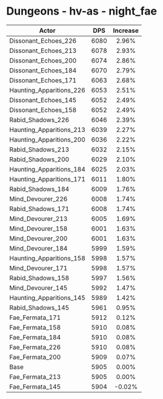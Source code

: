 # Dungeons - hv-as - night_fae
| Actor | DPS | Increase |
|---|:---:|:---:|
|Dissonant_Echoes_226|6080|2.96%|
|Dissonant_Echoes_213|6078|2.93%|
|Dissonant_Echoes_200|6074|2.86%|
|Dissonant_Echoes_184|6070|2.79%|
|Dissonant_Echoes_171|6063|2.68%|
|Haunting_Apparitions_226|6053|2.51%|
|Dissonant_Echoes_145|6052|2.49%|
|Dissonant_Echoes_158|6052|2.49%|
|Rabid_Shadows_226|6046|2.39%|
|Haunting_Apparitions_213|6039|2.27%|
|Haunting_Apparitions_200|6036|2.22%|
|Rabid_Shadows_213|6032|2.15%|
|Rabid_Shadows_200|6029|2.10%|
|Haunting_Apparitions_184|6025|2.03%|
|Haunting_Apparitions_171|6011|1.80%|
|Rabid_Shadows_184|6009|1.76%|
|Mind_Devourer_226|6008|1.74%|
|Rabid_Shadows_171|6008|1.74%|
|Mind_Devourer_213|6005|1.69%|
|Mind_Devourer_158|6001|1.63%|
|Mind_Devourer_200|6001|1.63%|
|Mind_Devourer_184|5999|1.59%|
|Haunting_Apparitions_158|5998|1.57%|
|Mind_Devourer_171|5998|1.57%|
|Rabid_Shadows_158|5997|1.56%|
|Mind_Devourer_145|5992|1.47%|
|Haunting_Apparitions_145|5989|1.42%|
|Rabid_Shadows_145|5961|0.95%|
|Fae_Fermata_171|5912|0.12%|
|Fae_Fermata_158|5910|0.08%|
|Fae_Fermata_184|5910|0.08%|
|Fae_Fermata_226|5910|0.08%|
|Fae_Fermata_200|5909|0.07%|
|Base|5905|0.00%|
|Fae_Fermata_213|5905|0.00%|
|Fae_Fermata_145|5904|-0.02%|
